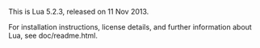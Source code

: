
This is Lua 5.2.3, released on 11 Nov 2013.

For installation instructions, license details, and
further information about Lua, see doc/readme.html.
